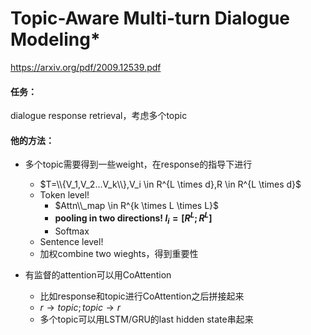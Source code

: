 # Topic-Aware Multi-turn Dialogue Modeling*

https://arxiv.org/pdf/2009.12539.pdf

#### 任务：

dialogue response retrieval，考虑多个topic

#### 他的方法：

* 多个topic需要得到一些weight，在response的指导下进行
  * $T=\\{V_1,V_2...V_k\\},V_i \in R^{L \times d},R \in R^{L \times d}$
  * Token level!
    * $Attn\\_map \in R^{k \times L \times L}$
    * **pooling in two directions! $l_i = [R^L;R^L]$** 
    * Softmax
  * Sentence level!
  * 加权combine two wieghts，得到重要性

* 有监督的attention可以用CoAttention
  * 比如response和topic进行CoAttention之后拼接起来
  * $r \to topic; topic \to r$
  * 多个topic可以用LSTM/GRU的last hidden state串起来
